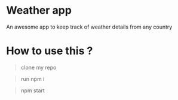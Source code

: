 # Weather app
An awesome app to keep track of weather details from any country

# How to use this ?

> clone my repo

> run npm i

> npm start

